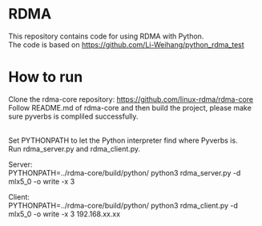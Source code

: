 # RDMA
This repository contains code for using RDMA with Python. <br>
The code is based on https://github.com/Li-Weihang/python_rdma_test

# How to run
Clone the rdma-core repository: https://github.com/linux-rdma/rdma-core <br>
Follow README.md of rdma-core and then build the project, please make sure pyverbs is compliled successfully. <br><br>

Set PYTHONPATH to let the Python interpreter find where Pyverbs is.<br>
Run rdma_server.py and rdma_client.py.<br>

Server:<br>
PYTHONPATH=../rdma-core/build/python/ python3 rdma_server.py -d mlx5_0 -o write -x 3<br>

Client:<br>
    PYTHONPATH=../rdma-core/build/python/ python3 rdma_client.py -d mlx5_0 -o write -x 3 192.168.xx.xx<br>

